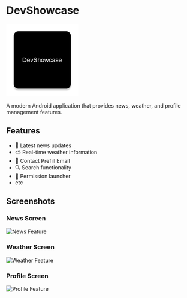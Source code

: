 # DevShowcase

![App Logo](app/src/main/res/mipmap-xxxhdpi/ic_launcher.webp)

A modern Android application that provides news, weather, and profile management features.

## Features

- 📰 Latest news updates
- ⛅ Real-time weather information
- 👤 Contact Prefill Email
- 🔍 Search functionality
- 🔔 Permission launcher
- etc

## Screenshots

### News Screen
![News Feature](documentation/news.gif)

### Weather Screen
![Weather Feature](documentation/weather.gif)

### Profile Screen
![Profile Feature](documentation/profile.gif)

